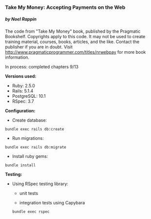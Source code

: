 ### Take My Money: Accepting Payments on the Web 
##### by Noel Rappin

The code from "Take My Money" book, published by the Pragmatic Bookshelf.
Copyrights apply to this code. It may not be used to create training material, courses, books, articles, and the like. Contact the publisher if you are in doubt.
Visit http://www.pragmaticprogrammer.com/titles/nrwebpay for more book information.

In process: completed chapters 9/13

**Versions used:**

  * Ruby: 2.5.0
  * Rails: 5.1.4
  * PostgreSQL: 10.1
  * RSpec: 3.7

**Configuration:**

  * Create database:
  ```
  bundle exec rails db:create
  ```
  * Run migrations:
  ```
  bundle exec rails db:migrate
  ```
  * Install ruby gems:
  ```
  bundle install
  ```
  
**Testing:**

  * Using RSpec testing library:

    * unit tests
    
    * integration tests using Capybara
    ```
    bundle exec rspec
    ````